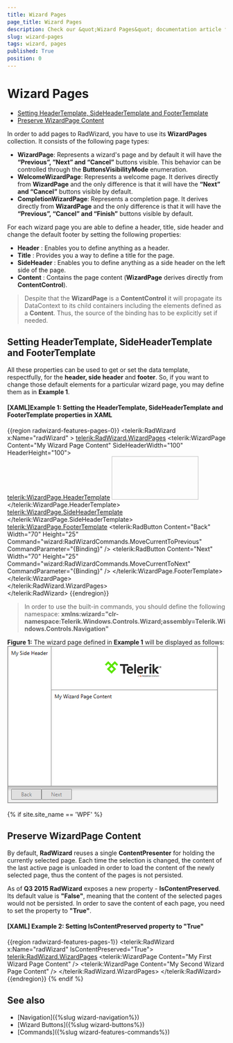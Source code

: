 ```yaml
---
title: Wizard Pages
page_title: Wizard Pages
description: Check our &quot;Wizard Pages&quot; documentation article for the RadWizard {{ site.framework_name }} control.
slug: wizard-pages
tags: wizard, pages
published: True
position: 0
---
```


# Wizard Pages

* [Setting HeaderTemplate, SideHeaderTemplate and FooterTemplate](#setting-headertemplate,-sideheadertemplate-and-footertemplate)
* [Preserve WizardPage Content](#preserve-wizardpage-content)

In order to add pages to RadWizard, you have to use its __WizardPages__ collection. It consists of the following page types:
* __WizardPage__: Represents a wizard's page and by default it will have the __“Previous”, ”Next” and “Cancel”__ buttons visible. This behavior can be controlled through the __ButtonsVisibilityMode__ enumeration.
* __WelcomeWizardPage__: Represents a welcome page. It derives directly from __WizardPage__ and the only difference is that it will have the __“Next” and “Cancel”__ buttons visible by default. 
* __CompletionWizardPage__: Represents a completion page. It derives directly from __WizardPage__ and the only difference is that it will have the __“Previous”, “Cancel” and “Finish”__ buttons visible by default. 

For each wizard page you are able to define a header, title, side header and change the default footer by setting the following properties:
* __Header__ : Enables you to define anything as a header.
* __Title__ : Provides you a way to define a title for the page.
* __SideHeader__ : Enables you to define anything as a side header on the left side of the page. 
* __Content__ : Contains the page content (__WizardPage__ derives directly from __ContentControl__). 

> Despite that the __WizardPage__ is a __ContentControl__ it will propagate its DataContext to its child containers including the elements defined as a __Content__. Thus, the source of the binding has to be explicitly set if needed. 

## Setting __HeaderTemplate, SideHeaderTemplate__ and __FooterTemplate__ 
All these properties can be used to get or set the data template, respectfully, for the __header, side header__ and __footer__. So, if you want to change those default elements for a particular wizard page, you may define them as in __Example 1__.

#### __[XAML]Example 1: Setting the HeaderTemplate, SideHeaderTemplate__ and __FooterTemplate  properties in XAML__
{{region radwizard-features-pages-0}}
	<telerik:RadWizard x:Name="radWizard" >
		<telerik:RadWizard.WizardPages>
			<telerik:WizardPage Content="My Wizard Page Content" SideHeaderWidth="100" HeaderHeight="100">					
				<telerik:WizardPage.HeaderTemplate>
					<DataTemplate>
						<Image Source="Images/BrandMark_Telerik_Black.png" Width="200" Height="100" />
					</DataTemplate>
				</telerik:WizardPage.HeaderTemplate>
				<telerik:WizardPage.SideHeaderTemplate>
					<DataTemplate>
						<TextBlock Text="My Side Header" />
					</DataTemplate>
				</telerik:WizardPage.SideHeaderTemplate>
				<telerik:WizardPage.FooterTemplate>
					<DataTemplate>
						<StackPanel Orientation="Horizontal">
							<telerik:RadButton Content="Back" 
												   Width="70" Height="25"
												   Command="wizard:RadWizardCommands.MoveCurrentToPrevious"  
												   CommandParameter="{Binding}" />
							<telerik:RadButton Content="Next" Width="70" Height="25"
												   Command="wizard:RadWizardCommands.MoveCurrentToNext" 
												   CommandParameter="{Binding}" />
						</StackPanel>
					</DataTemplate>
				</telerik:WizardPage.FooterTemplate>
			</telerik:WizardPage>				
		</telerik:RadWizard.WizardPages>			
	</telerik:RadWizard>
{{endregion}}

>In order to use the built-in commands, you should define the following namespace:
__xmlns:wizard="clr-namespace:Telerik.Windows.Controls.Wizard;assembly=Telerik.Windows.Controls.Navigation"__

__Figure 1:__ The wizard page defined in __Example 1__ will be displayed as follows:  
![Pages SettingTemplates](images/pages-settingtemplates.png)

{% if site.site_name == 'WPF' %}
## Preserve __WizardPage__ Content
By default, __RadWizard__ reuses a single __ContentPresenter__ for holding the currently selected page. Each time the selection is changed, the content of the last active page is unloaded in order to load the content of the newly selected page, thus the content of the pages is not persisted. 

As of __Q3 2015 RadWizard__ exposes a new property - __IsContentPreserved__.  Its default value is __"False"__, meaning that the content of the selected pages would not be persisted. In order to save the content of each page, you need to set the property to __"True"__.

#### __[XAML] Example 2: Setting IsContentPreserved property to "True"__
{{region radwizard-features-pages-1}}
	<telerik:RadWizard x:Name="radWizard" IsContentPreserved="True">
	    <telerik:RadWizard.WizardPages>
	        <telerik:WizardPage Content="My First Wizard Page Content" />
	        <telerik:WizardPage Content="My Second Wizard Page Content" />
	    </telerik:RadWizard.WizardPages>
	</telerik:RadWizard>
{{endregion}}
{% endif %}

## See also

* [Navigation]({%slug wizard-navigation%})
* [Wizard Buttons]({%slug wizard-buttons%})
* [Commands]({%slug wizard-features-commands%})


